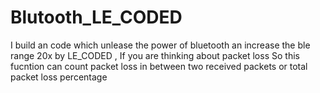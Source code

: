 # Blutooth_LE_CODED
 I build an code which unlease the power of bluetooth an increase the ble range 20x by LE_CODED , If you are thinking about packet loss So this fucntion can count packet loss in between two received packets  or total packet loss percentage
